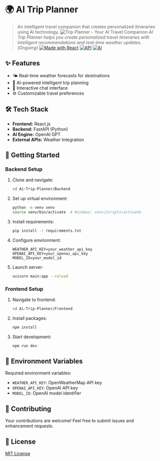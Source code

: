 # 🌍 AI Trip Planner

> An intelligent travel companion that creates personalized itineraries using AI technology.
![Trip Planner - Your AI Travel Companion]([git.png](https://github.com/patelvandan11/Ai-Trip-Planner/blob/main/Frontend/public/git.png))
*AI Trip Planner helps you create personalized travel itineraries with intelligent recommendations and real-time weather updates.(Ongoing)*
[![Made with React](https://img.shields.io/badge/Made%20with-React-61DAFB?style=flat-square&logo=react)](https://reactjs.org/)
[![API](https://img.shields.io/badge/API-FastAPI-009688?style=flat-square&logo=fastapi)](https://fastapi.tiangolo.com/)
[![AI](https://img.shields.io/badge/AI-OpenAI%20GPT-412991?style=flat-square&logo=openai)](https://openai.com/)

## ✨ Features

- 🌤️ Real-time weather forecasts for destinations
- 🤖 AI-powered intelligent trip planning
- 💬 Interactive chat interface
- ⚙️ Customizable travel preferences

## 🛠️ Tech Stack

- **Frontend:** React.js
- **Backend:** FastAPI (Python)
- **AI Engine:** OpenAI GPT
- **External APIs:** Weather Integration

## 🚀 Getting Started

### Backend Setup

1. Clone and navigate:
   ```bash
   cd Ai-Trip-Planner/Backend
   ```

2. Set up virtual environment:
   ```bash
   python -m venv venv
   source venv/bin/activate  # Windows: venv\Scripts\activate
   ```

3. Install requirements:
   ```bash
   pip install -r requirements.txt
   ```

4. Configure environment:
   ```env
   WEATHER_API_KEY=your_weather_api_key
   OPENAI_API_KEY=your_openai_api_key
   MODEL_ID=your_model_id
   ```

5. Launch server:
   ```bash
   uvicorn main:app --reload
   ```

### Frontend Setup

1. Navigate to frontend:
   ```bash
   cd Ai-Trip-Planner/Frontend
   ```

2. Install packages:
   ```bash
   npm install
   ```

3. Start development:
   ```bash
   npm run dev
   ```

## 🔑 Environment Variables

Required environment variables:
- `WEATHER_API_KEY`: OpenWeatherMap API key
- `OPENAI_API_KEY`: OpenAI API key
- `MODEL_ID`: OpenAI model identifier

## 🤝 Contributing

Your contributions are welcome! Feel free to submit issues and enhancement requests.

## 📝 License

[MIT License](LICENSE)
